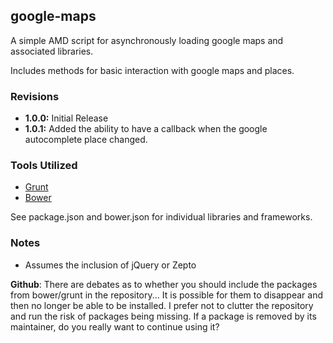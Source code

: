 google-maps
-----------

A simple AMD script for asynchronously loading google maps and associated libraries.

Includes methods for basic interaction with google maps and places.

### Revisions

 -  __1.0.0:__ Initial Release
 -  __1.0.1:__ Added the ability to have a callback when the google autocomplete place changed.

### Tools Utilized

 -  [Grunt](http://gruntjs.com/)
 -  [Bower](http://bower.io/)

See package.json and bower.json for individual libraries and frameworks.

### Notes

 -  Assumes the inclusion of jQuery or Zepto

__Github__: There are debates as to whether you should include the packages from bower/grunt in the repository...  It is possible for them to disappear and then no longer be able to be installed.  I prefer not to clutter the repository and run the risk of packages being missing.  If a package is removed by its maintainer, do you really want to continue using it?